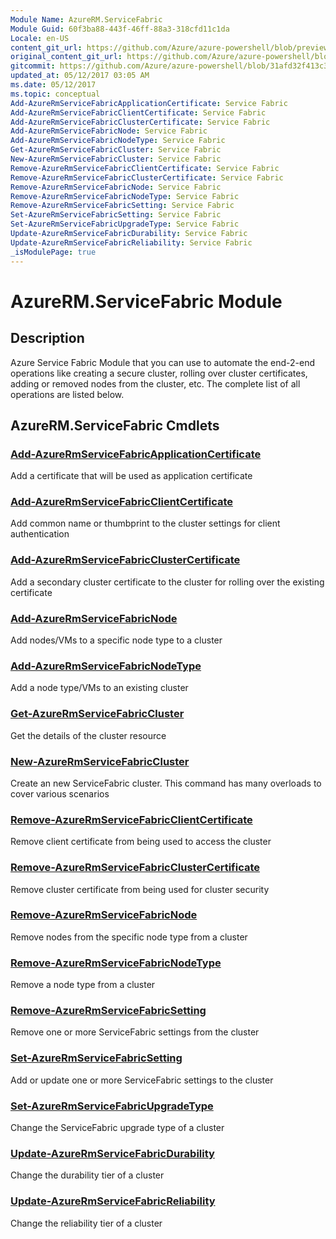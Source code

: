 ```yaml
---
Module Name: AzureRM.ServiceFabric
Module Guid: 60f3ba88-443f-46ff-88a3-318cfd11c1da
Locale: en-US
content_git_url: https://github.com/Azure/azure-powershell/blob/preview/src/ResourceManager/ServiceFabric/Commands.ServiceFabric/help/AzureRM.ServiceFabric.md
original_content_git_url: https://github.com/Azure/azure-powershell/blob/preview/src/ResourceManager/ServiceFabric/Commands.ServiceFabric/help/AzureRM.ServiceFabric.md
gitcommit: https://github.com/Azure/azure-powershell/blob/31afd32f413c3c88a30ab5322da0446efc925bf5
updated_at: 05/12/2017 03:05 AM
ms.date: 05/12/2017
ms.topic: conceptual
Add-AzureRmServiceFabricApplicationCertificate: Service Fabric
Add-AzureRmServiceFabricClientCertificate: Service Fabric
Add-AzureRmServiceFabricClusterCertificate: Service Fabric
Add-AzureRmServiceFabricNode: Service Fabric
Add-AzureRmServiceFabricNodeType: Service Fabric
Get-AzureRmServiceFabricCluster: Service Fabric
New-AzureRmServiceFabricCluster: Service Fabric
Remove-AzureRmServiceFabricClientCertificate: Service Fabric
Remove-AzureRmServiceFabricClusterCertificate: Service Fabric
Remove-AzureRmServiceFabricNode: Service Fabric
Remove-AzureRmServiceFabricNodeType: Service Fabric
Remove-AzureRmServiceFabricSetting: Service Fabric
Set-AzureRmServiceFabricSetting: Service Fabric
Set-AzureRmServiceFabricUpgradeType: Service Fabric
Update-AzureRmServiceFabricDurability: Service Fabric
Update-AzureRmServiceFabricReliability: Service Fabric
_isModulePage: true
---
```


# AzureRM.ServiceFabric Module
## Description
Azure Service Fabric Module that you can use to automate the end-2-end operations like creating a secure cluster, rolling over cluster certificates, adding or removed nodes from the cluster, etc. The complete list of all operations are listed below.

## AzureRM.ServiceFabric Cmdlets
### [Add-AzureRmServiceFabricApplicationCertificate](Add-AzureRmServiceFabricApplicationCertificate.md)
Add a certificate that will be used as application certificate

### [Add-AzureRmServiceFabricClientCertificate](Add-AzureRmServiceFabricClientCertificate.md)
Add common name or thumbprint to the cluster settings for client authentication

### [Add-AzureRmServiceFabricClusterCertificate](Add-AzureRmServiceFabricClusterCertificate.md)
Add a secondary cluster certificate to the cluster for rolling over the existing certificate 

### [Add-AzureRmServiceFabricNode](Add-AzureRmServiceFabricNode.md)
Add nodes/VMs to a specific node type to a cluster

### [Add-AzureRmServiceFabricNodeType](Add-AzureRmServiceFabricNodeType.md)
Add a node type/VMs to an existing cluster

### [Get-AzureRmServiceFabricCluster](Get-AzureRmServiceFabricCluster.md)
Get the details of the cluster resource 

### [New-AzureRmServiceFabricCluster](New-AzureRmServiceFabricCluster.md)
Create an new ServiceFabric cluster. This command has many overloads to cover various scenarios

### [Remove-AzureRmServiceFabricClientCertificate](Remove-AzureRmServiceFabricClientCertificate.md)
Remove client certificate from being used to access the cluster

### [Remove-AzureRmServiceFabricClusterCertificate](Remove-AzureRmServiceFabricClusterCertificate.md)
Remove cluster certificate from being used for cluster security

### [Remove-AzureRmServiceFabricNode](Remove-AzureRmServiceFabricNode.md)
Remove nodes from the specific node type from a cluster

### [Remove-AzureRmServiceFabricNodeType](Remove-AzureRmServiceFabricNodeType.md)
Remove a node type from a cluster

### [Remove-AzureRmServiceFabricSetting](Remove-AzureRmServiceFabricSetting.md)
Remove one or more ServiceFabric settings from the cluster

### [Set-AzureRmServiceFabricSetting](Set-AzureRmServiceFabricSetting.md)
Add or update one or more ServiceFabric settings to the cluster

### [Set-AzureRmServiceFabricUpgradeType](Set-AzureRmServiceFabricUpgradeType.md)
Change the ServiceFabric upgrade type of a cluster

### [Update-AzureRmServiceFabricDurability](Update-AzureRmServiceFabricDurability.md)
Change the durability tier of a cluster

### [Update-AzureRmServiceFabricReliability](Update-AzureRmServiceFabricReliability.md)
Change the reliability tier of a cluster
